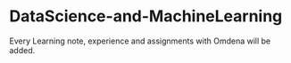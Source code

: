 # DataScience-and-MachineLearning
Every Learning note, experience and assignments with Omdena will be added. 
